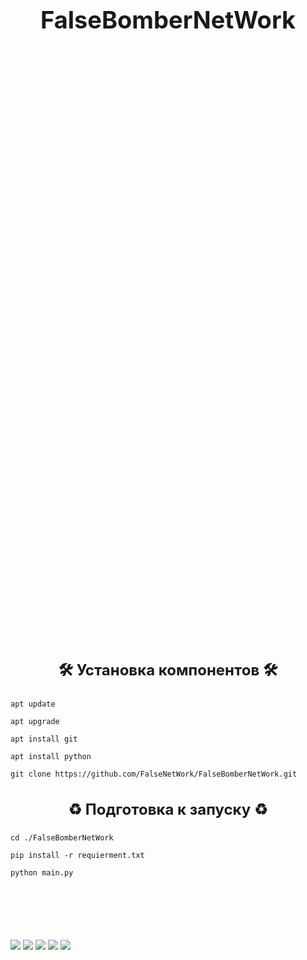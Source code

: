<h1 align="center", style="font-size: 38px; font-weight: bold;">FalseBomberNetWork</h1>

<h3 align="center", style="font-size: 24px; margin-top: 1000px">🛠 Установка компонентов 🛠</h3>

	apt update

	apt upgrade

	apt install git

    apt install python

	git clone https://github.com/FalseNetWork/FalseBomberNetWork.git

<h3 align="center", style="font-size: 24px; margin-top: 35px">♻️ Подготовка к запуску ♻️</h3>


    cd ./FalseBomberNetWork

    pip install -r requierment.txt

    python main.py

<h3 style="margin-top: 100px"></h3>

![](https://github-profile-summary-cards.vercel.app/api/cards/profile-details?username=FalseNetWork&theme=solarized_dark)
![](https://github-profile-summary-cards.vercel.app/api/cards/most-commit-language?username=FalseNetWork&theme=solarized_dark)
![](https://github-profile-summary-cards.vercel.app/api/cards/repos-per-language?username=FalseNetWork&theme=solarized_dark)
![](https://github-profile-summary-cards.vercel.app/api/cards/stats?username=FalseNetWork&theme=solarized_dark)
![](https://github-profile-summary-cards.vercel.app/api/cards/productive-time?username=FalseNetWork&theme=solarized_dark)
